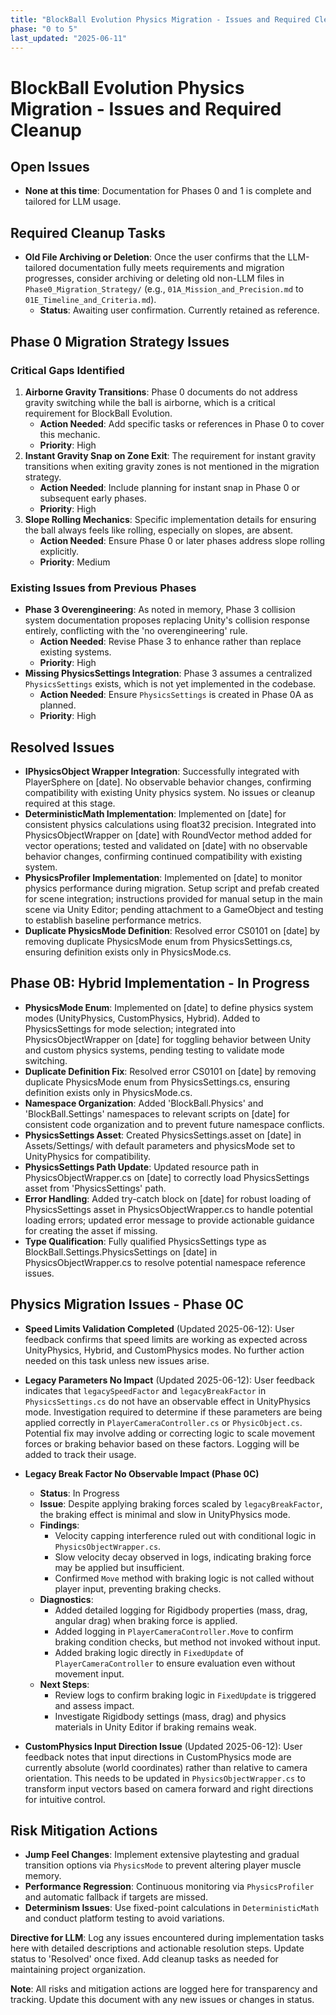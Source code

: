 ```yaml
---
title: "BlockBall Evolution Physics Migration - Issues and Required Cleanup"
phase: "0 to 5"
last_updated: "2025-06-11"
---
```


# BlockBall Evolution Physics Migration - Issues and Required Cleanup

## Open Issues
- **None at this time**: Documentation for Phases 0 and 1 is complete and tailored for LLM usage.

## Required Cleanup Tasks
- **Old File Archiving or Deletion**: Once the user confirms that the LLM-tailored documentation fully meets requirements and migration progresses, consider archiving or deleting old non-LLM files in `Phase0_Migration_Strategy/` (e.g., `01A_Mission_and_Precision.md` to `01E_Timeline_and_Criteria.md`).
  - **Status**: Awaiting user confirmation. Currently retained as reference.

## Phase 0 Migration Strategy Issues

### Critical Gaps Identified
1. **Airborne Gravity Transitions**: Phase 0 documents do not address gravity switching while the ball is airborne, which is a critical requirement for BlockBall Evolution.
   - **Action Needed**: Add specific tasks or references in Phase 0 to cover this mechanic.
   - **Priority**: High
2. **Instant Gravity Snap on Zone Exit**: The requirement for instant gravity transitions when exiting gravity zones is not mentioned in the migration strategy.
   - **Action Needed**: Include planning for instant snap in Phase 0 or subsequent early phases.
   - **Priority**: High
3. **Slope Rolling Mechanics**: Specific implementation details for ensuring the ball always feels like rolling, especially on slopes, are absent.
   - **Action Needed**: Ensure Phase 0 or later phases address slope rolling explicitly.
   - **Priority**: Medium

### Existing Issues from Previous Phases
- **Phase 3 Overengineering**: As noted in memory, Phase 3 collision system documentation proposes replacing Unity's collision response entirely, conflicting with the 'no overengineering' rule.
  - **Action Needed**: Revise Phase 3 to enhance rather than replace existing systems.
  - **Priority**: High
- **Missing PhysicsSettings Integration**: Phase 3 assumes a centralized `PhysicsSettings` exists, which is not yet implemented in the codebase.
  - **Action Needed**: Ensure `PhysicsSettings` is created in Phase 0A as planned.
  - **Priority**: High

## Resolved Issues
- **IPhysicsObject Wrapper Integration**: Successfully integrated with PlayerSphere on [date]. No observable behavior changes, confirming compatibility with existing Unity physics system. No issues or cleanup required at this stage.
- **DeterministicMath Implementation**: Implemented on [date] for consistent physics calculations using float32 precision. Integrated into PhysicsObjectWrapper on [date] with RoundVector method added for vector operations; tested and validated on [date] with no observable behavior changes, confirming continued compatibility with existing system.
- **PhysicsProfiler Implementation**: Implemented on [date] to monitor physics performance during migration. Setup script and prefab created for scene integration; instructions provided for manual setup in the main scene via Unity Editor; pending attachment to a GameObject and testing to establish baseline performance metrics.
- **Duplicate PhysicsMode Definition**: Resolved error CS0101 on [date] by removing duplicate PhysicsMode enum from PhysicsSettings.cs, ensuring definition exists only in PhysicsMode.cs.

## Phase 0B: Hybrid Implementation - In Progress
- **PhysicsMode Enum**: Implemented on [date] to define physics system modes (UnityPhysics, CustomPhysics, Hybrid). Added to PhysicsSettings for mode selection; integrated into PhysicsObjectWrapper on [date] for toggling behavior between Unity and custom physics systems, pending testing to validate mode switching.
- **Duplicate Definition Fix**: Resolved error CS0101 on [date] by removing duplicate PhysicsMode enum from PhysicsSettings.cs, ensuring definition exists only in PhysicsMode.cs.
- **Namespace Organization**: Added 'BlockBall.Physics' and 'BlockBall.Settings' namespaces to relevant scripts on [date] for consistent code organization and to prevent future namespace conflicts.
- **PhysicsSettings Asset**: Created PhysicsSettings.asset on [date] in Assets/Settings/ with default parameters and physicsMode set to UnityPhysics for compatibility.
- **PhysicsSettings Path Update**: Updated resource path in PhysicsObjectWrapper.cs on [date] to correctly load PhysicsSettings asset from 'PhysicsSettings' path.
- **Error Handling**: Added try-catch block on [date] for robust loading of PhysicsSettings asset in PhysicsObjectWrapper.cs to handle potential loading errors; updated error message to provide actionable guidance for creating the asset if missing.
- **Type Qualification**: Fully qualified PhysicsSettings type as BlockBall.Settings.PhysicsSettings on [date] in PhysicsObjectWrapper.cs to resolve potential namespace reference issues.

## Physics Migration Issues - Phase 0C
- **Speed Limits Validation Completed** (Updated 2025-06-12): User feedback confirms that speed limits are working as expected across UnityPhysics, Hybrid, and CustomPhysics modes. No further action needed on this task unless new issues arise.

- **Legacy Parameters No Impact** (Updated 2025-06-12): User feedback indicates that `legacySpeedFactor` and `legacyBreakFactor` in `PhysicsSettings.cs` do not have an observable effect in UnityPhysics mode. Investigation required to determine if these parameters are being applied correctly in `PlayerCameraController.cs` or `PhysicObject.cs`. Potential fix may involve adding or correcting logic to scale movement forces or braking behavior based on these factors. Logging will be added to track their usage.

- **Legacy Break Factor No Observable Impact (Phase 0C)**
  - **Status**: In Progress
  - **Issue**: Despite applying braking forces scaled by `legacyBreakFactor`, the braking effect is minimal and slow in UnityPhysics mode.
  - **Findings**:
    - Velocity capping interference ruled out with conditional logic in `PhysicsObjectWrapper.cs`.
    - Slow velocity decay observed in logs, indicating braking force may be applied but insufficient.
    - Confirmed `Move` method with braking logic is not called without player input, preventing braking checks.
  - **Diagnostics**:
    - Added detailed logging for Rigidbody properties (mass, drag, angular drag) when braking force is applied.
    - Added logging in `PlayerCameraController.Move` to confirm braking condition checks, but method not invoked without input.
    - Added braking logic directly in `FixedUpdate` of `PlayerCameraController` to ensure evaluation even without movement input.
  - **Next Steps**:
    - Review logs to confirm braking logic in `FixedUpdate` is triggered and assess impact.
    - Investigate Rigidbody settings (mass, drag) and physics materials in Unity Editor if braking remains weak.

- **CustomPhysics Input Direction Issue** (Updated 2025-06-12): User feedback notes that input directions in CustomPhysics mode are currently absolute (world coordinates) rather than relative to camera orientation. This needs to be updated in `PhysicsObjectWrapper.cs` to transform input vectors based on camera forward and right directions for intuitive control.

## Risk Mitigation Actions
- **Jump Feel Changes**: Implement extensive playtesting and gradual transition options via `PhysicsMode` to prevent altering player muscle memory.
- **Performance Regression**: Continuous monitoring via `PhysicsProfiler` and automatic fallback if targets are missed.
- **Determinism Issues**: Use fixed-point calculations in `DeterministicMath` and conduct platform testing to avoid variations.

**Directive for LLM**: Log any issues encountered during implementation tasks here with detailed descriptions and actionable resolution steps. Update status to 'Resolved' once fixed. Add cleanup tasks as needed for maintaining project organization.

**Note**: All risks and mitigation actions are logged here for transparency and tracking. Update this document with any new issues or changes in status.
